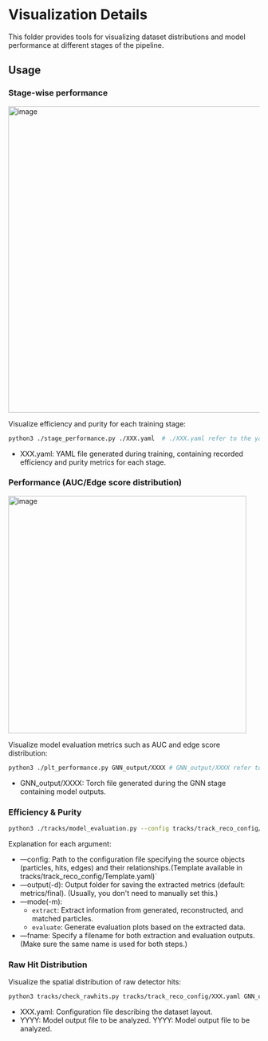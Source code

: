# Visualization Details


This folder provides tools for visualizing dataset distributions and model performance at different stages of the pipeline.

## Usage
### Stage-wise performance
<img width="615" alt="image" src="https://github.com/user-attachments/assets/1344082f-bc95-4a77-9e9d-b5abd9c9f6e7" />

Visualize efficiency and purity for each training stage:

```bash
python3 ./stage_performance.py ./XXX.yaml  # ./XXX.yaml refer to the yaml file generated during training procedure, which contains the efficiency and purity for each stage.
```
* XXX.yaml: YAML file generated during training, containing recorded efficiency and purity metrics for each stage.
### Performance (AUC/Edge score distribution)
<img width="477" alt="image" src="https://github.com/user-attachments/assets/80b5e188-f6cc-4d75-a374-6afdd49b315c" />

Visualize model evaluation metrics such as AUC and edge score distribution:
```bash
python3 ./plt_performance.py GNN_output/XXXX # GNN_output/XXXX refer to the torch file generated by GNN stage.
```
* GNN_output/XXXX: Torch file generated during the GNN stage containing model outputs.

### Efficiency & Purity 

```bash
python3 ./tracks/model_evaluation.py --config tracks/track_reco_config/XXX.yaml --output YYY --mode [extract:evaluate] --lepton [prompt:displaced] --fname ZZZ 
```
Explanation for each argument:
- —config: Path to the configuration file specifying the source objects (particles, hits, edges) and their relationships.(Template available in tracks/track_reco_config/Template.yaml)`
- —output(-d): Output folder for saving the extracted metrics (default: metrics/final). (Usually, you don't need to manually set this.)
- —mode(-m):
  *  `extract`: Extract information from generated, reconstructed, and matched particles.
  *  `evaluate`: Generate evaluation plots based on the extracted data.
- —fname: Specify a filename for both extraction and evaluation outputs. (Make sure the same name is used for both steps.)


### Raw Hit Distribution
Visualize the spatial distribution of raw detector hits:
```bash
python3 tracks/check_rawhits.py tracks/track_reco_config/XXX.yaml GNN_output/YYYY
```
* XXX.yaml: Configuration file describing the dataset layout.
* YYYY: Model output file to be analyzed.
YYYY: Model output file to be analyzed.
